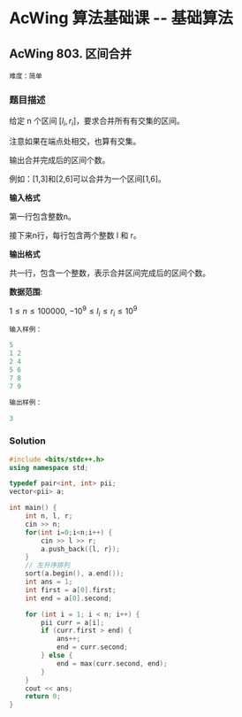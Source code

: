 # AcWing 算法基础课 -- 基础算法

## AcWing 803. 区间合并 

`难度：简单`

### 题目描述

给定 n 个区间 $[l_i,r_i]$，要求合并所有有交集的区间。

注意如果在端点处相交，也算有交集。

输出合并完成后的区间个数。

例如：[1,3]和[2,6]可以合并为一个区间[1,6]。

**输入格式**

第一行包含整数n。

接下来n行，每行包含两个整数 l 和 r。

**输出格式**

共一行，包含一个整数，表示合并区间完成后的区间个数。

**数据范围**:

$1≤n≤100000,$
$−10^9≤l_i≤r_i≤10^9$

```r
输入样例：

5
1 2
2 4
5 6
7 8
7 9

输出样例：

3
```

### Solution

```c++
#include <bits/stdc++.h>
using namespace std;

typedef pair<int, int> pii;
vector<pii> a;

int main() {
    int n, l, r;
    cin >> n;
    for(int i=0;i<n;i++) {
        cin >> l >> r;
        a.push_back({l, r});
    }
    // 左升序排列
    sort(a.begin(), a.end());
    int ans = 1;
    int first = a[0].first;
    int end = a[0].second;

    for (int i = 1; i < n; i++) {
        pii curr = a[i];
        if (curr.first > end) {
            ans++;
            end = curr.second;
        } else {
            end = max(curr.second, end);
        }
    }
    cout << ans;
    return 0;
}
```

